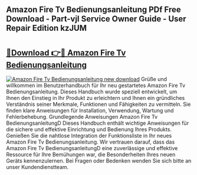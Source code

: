 ## Amazon Fire Tv Bedienungsanleitung PDf Free Download - Part-vjI Service Owner Guide - User Repair Edition kzJUM

# <h2><a href="http://df4i6l.blite.top/?on=Amazon+Fire+Tv+Bedienungsanleitung">🔗Download 👉🔴 Amazon Fire Tv Bedienungsanleitung</a></h2>

[![Amazon Fire Tv Bedienungsanleitung new download](https://i.imgur.com/lujVjoI.png)](http://df4i6l.blite.top/?on=Amazon+Fire+Tv+Bedienungsanleitung)
Grüße und willkommen im Benutzerhandbuch für Ihr neu gestartetes Amazon Fire Tv Bedienungsanleitung. Dieses Handbuch wurde speziell entwickelt, um Ihnen den Einstieg in Ihr Produkt zu erleichtern und Ihnen ein gründliches Verständnis seiner Merkmale, Funktionen und Fähigkeiten zu vermitteln. Sie finden klare Anweisungen für Installation, Verwendung, Wartung und Fehlerbehebung. Grundlegende Anweisungen Amazon Fire Tv BedienungsanleitungD Dieses Handbuch enthält wichtige Anweisungen für die sichere und effektive Einrichtung und Bedienung Ihres Produkts. Genießen Sie die nahtlose Integration der Funktionsliste in Ihr neues Amazon Fire Tv Bedienungsanleitung. Wir vertrauen darauf, dass das Amazon Fire Tv BedienungsanleitungD eine zuverlässige und effektive Ressource für Ihre Bemühungen war, die Besonderheiten Ihres neuen Geräts kennenzulernen. Bei Fragen oder Bedenken wenden Sie sich bitte an unser Kundendienstteam.
